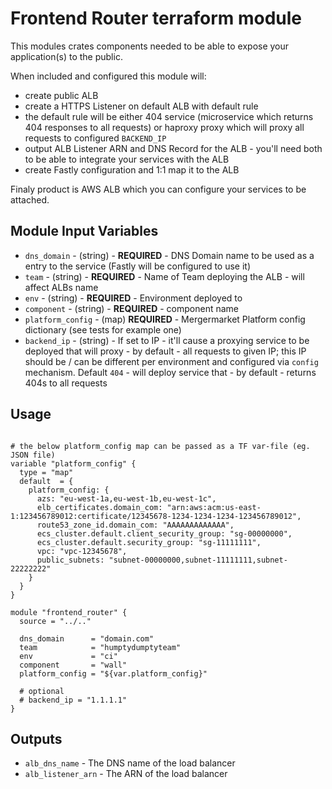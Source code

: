 Frontend Router terraform module
================================

This modules crates components needed to be able to expose your application(s) to the public.

When included and configured this module will:
- create public ALB
- create a HTTPS Listener on default ALB with default rule
- the default rule will be either 404 service (microservice which returns 404 responses to all requests) or haproxy proxy which will proxy all requests to configured `BACKEND_IP`
- output ALB Listener ARN and DNS Record for the ALB - you'll need both to be able to integrate your services with the ALB
- create Fastly configuration and 1:1 map it to the ALB

Finaly product is AWS ALB which you can configure your services to be attached.

Module Input Variables
----------------------

- `dns_domain` - (string) - **REQUIRED** - DNS Domain name to be used as a entry to the service (Fastly will be configured to use it)
- `team` - (string) - **REQUIRED** - Name of Team deploying the ALB - will affect ALBs name
- `env` - (string) - **REQUIRED** - Environment deployed to
- `component` - (string) - **REQUIRED** - component name
- `platform_config` - (map) **REQUIRED** - Mergermarket Platform config dictionary (see tests for example one)
- `backend_ip` - (string) - If set to IP - it'll cause a proxying service to be deployed that will proxy - by default - all requests to given IP; this IP should be / can be different per environment and configured via `config` mechanism.  Default `404` - will deploy service that - by default - returns 404s to all requests

Usage
-----
```hcl

# the below platform_config map can be passed as a TF var-file (eg. JSON file)
variable "platform_config" {
  type = "map"
  default  = {
    platform_config: {
      azs: "eu-west-1a,eu-west-1b,eu-west-1c",
      elb_certificates.domain_com: "arn:aws:acm:us-east-1:123456789012:certificate/12345678-1234-1234-1234-123456789012",
      route53_zone_id.domain_com: "AAAAAAAAAAAAA",
      ecs_cluster.default.client_security_group: "sg-00000000",
      ecs_cluster.default.security_group: "sg-11111111",
      vpc: "vpc-12345678",
      public_subnets: "subnet-00000000,subnet-11111111,subnet-22222222"
    }
  }
}

module "frontend_router" {
  source = "../.."

  dns_domain      = "domain.com"
  team            = "humptydumptyteam"
  env             = "ci"
  component       = "wall"
  platform_config = "${var.platform_config}"

  # optional
  # backend_ip = "1.1.1.1"
}
```

Outputs
-------
- `alb_dns_name` - The DNS name of the load balancer
- `alb_listener_arn` - The ARN of the load balancer

